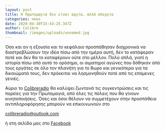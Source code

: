 ```yaml
---
layout: post
title: Η Πρωτομαγιά δεν είναι αργία, αλλά απεργία
categories: news
date: 2020-04-30T15:43:25.347Z
author: Colibre
thumbnail: /images/uploads/unnamed.jpg
---
```

Όσο και αν η εξουσία και το κεφάλαιο προσπάθησαν διαχρονικά να διαστρεβλώσουν την ιδέα πίσω από την ημέρα αυτή, δεν το κατάφεραν ποτέ και δεν θα το καταφέρουν ούτε στο μέλλον. Πολύ απλά, γιατί η ιστορία πίσω από αυτό το ορόσημο, οι αιματηροί αγώνες που δόθηκαν από τους εργάτες σε όλο τον πλανήτη για το 8ωρο και γενικότερα για τα δικαιώματά τους, δεν πρόκειται να λησμονηθούν ποτέ από τις επόμενες γενιές.

Αύριο το [Colibreradio](https://colibreradio.netlify.app) θα καλύψει ζωντανά τις συγκεντρώσεις και τις πορείες για την Πρωτομαγιά, από όλες τις πόλεις που θα γίνουν κινητοποιήσεις. Όσες και όσοι θέλουν να συμμετέχουν στην προσπάθεια αντιπληροφόρησης μπορούν να επικοινωνούν στο [](mailto:cryptoradio@outlook.com)

[colibreradio@outlook.com](mailto:cryptoradio@outlook.com)

ή στη σελίδα μας στο [Facebook](https://www.facebook.com/CoLibre-Radio-105813004452969)